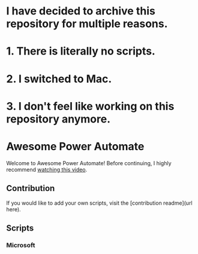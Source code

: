 # I have decided to archive this repository for multiple reasons.
# 1. There is literally no scripts.
# 2. I switched to Mac.
# 3. I don't feel like working on this repository anymore.

# Awesome Power Automate
Welcome to Awesome Power Automate! Before continuing, I highly recommend [watching this video](https://youtu.be/--cHILkVUtw).   
## Contribution
If you would like to add your own scripts, visit the [contribution readme](url here).
## Scripts

### Microsoft

